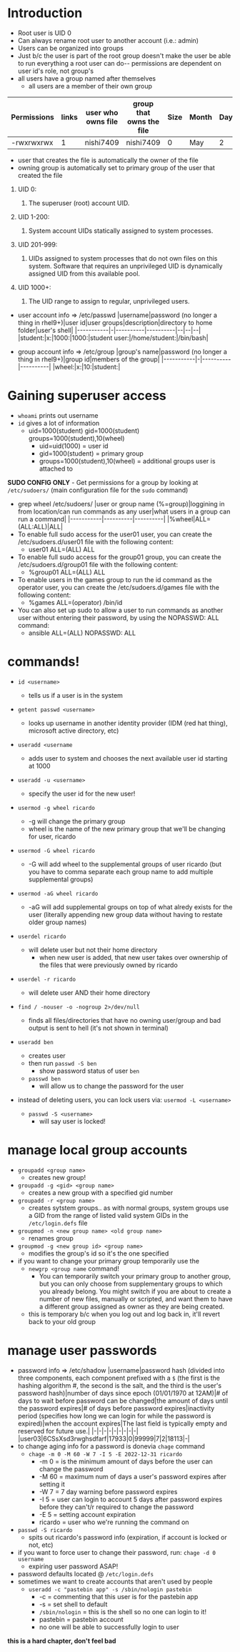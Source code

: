 # Introduction
- Root user is UID 0
- Can always rename root user to another account (i.e.: admin)
- Users can be organized into groups
- Just b/c the user is part of the root group doesn't make the user be able to run everything a root user can do-- permissions are dependent on user id's role, not group's
- all users have a group named after themselves
    - all users are a member of their own group

|Permissions|links|user who owns file|group that owns the file|Size|Month|Day|Time|file|
|-----------|-|----------|----------|--|----|---|------|----|
|-rwxrwxrwx |1| nishi7409| nishi7409| 0| May|  2| 15:25| foo|

- user that creates the file is automatically the owner of the file
- owning group is automatically set to primary group of the user that created the file

1. UID 0:
    1. The superuser (root) account UID.

1. UID 1-200:
    1. System account UIDs statically assigned to system processes.

1. UID 201-999:
    1. UIDs assigned to system processes that do not own files on this system. Software that requires an unprivileged UID is dynamically assigned UID from this available pool.

1. UID 1000+:
    1. The UID range to assign to regular, unprivileged users.

- user account info => /etc/passwd
    |username|password (no longer a thing in rhel9+)|user id|user groups|description|directory to home folder|user's shell|
    |-----------|-|----------|----------|--|--|--|
    |student:|x:|1000:|1000:|student user:|/home/student:|/bin/bash|

- group account info => /etc/group
    |group's name|password (no longer a thing in rhel9+)|group id|members of the group|
    |-----------|-|----------|----------|
    |wheel:|x:|10:|student:|


# Gaining superuser access
- `whoami` prints out username
- `id` gives a lot of information
    - uid=1000(student) gid=1000(student) groups=1000(student),10(wheel)
        - uid=uid(1000) = user id
        - gid=1000(student) = primary group
        - groups=1000(student),10(wheel) = additional groups user is attached to

**SUDO CONFIG ONLY** - Get permissions for a group by looking at `/etc/sudoers/` (main configuration file for the `sudo` command)
- grep wheel /etc/sudoers/
    |user or group name (%=group)|loggining in from location/can run commands as any user|what users in a group can run a command|
    |-----------|----------|----------|
    |%wheel|ALL=(ALL:ALL)|ALL|
- To enable full sudo access for the user01 user, you can create the /etc/sudoers.d/user01 file with the following content:
    - user01        ALL=(ALL)       ALL
- To enable full sudo access for the group01 group, you can create the /etc/sudoers.d/group01 file with the following content:
    - %group01        ALL=(ALL)       ALL
- To enable users in the games group to run the id command as the operator user, you can create the /etc/sudoers.d/games file with the following content:
    - %games ALL=(operator) /bin/id
- You can also set up sudo to allow a user to run commands as another user without entering their password, by using the NOPASSWD: ALL command:
    - ansible        ALL=(ALL)       NOPASSWD: ALL



# commands!
- `id <username>`
    - tells us if a user is in the system
- `getent passwd <username>`
    - looks up username in another identity provider (IDM (red hat thing), microsoft active directory, etc)

- `useradd <username`
    - adds user to system and chooses the next available user id starting at 1000
- `useradd -u <username>`
    - specify the user id for the new user!
- `usermod -g wheel ricardo`
    - -g will change the primary group
    - wheel is the name of the new primary group that we'll be changing for user, ricardo
- `usermod -G wheel ricardo`
    - -G will add wheel to the supplemental groups of user ricardo (but you have to comma separate each group name to add multiple supplemental groups)
- `usermod -aG wheel ricardo`
    - -aG will add supplemental groups on top of what alredy exists for the user (literally appending new group data without having to restate older group names)
- `userdel ricardo`
    - will delete user but not their home directory
        - when new user is added, that new user takes over ownership of the files that were previously owned by ricardo
- `userdel -r ricardo`
    - will delete user AND their home directory
- `find / -nouser -o -nogroup 2>/dev/null`
    - finds all files/directories that have no owning user/group and bad output is sent to hell (it's not shown in terminal)
- `useradd ben`
    - creates user
    - then run `passwd -S ben`
        - show password status of user `ben`
    - `passwd ben`
        - will allow us to change the password for the user
- instead of deleting users, you can lock users via: `usermod -L <username>`
    - `passwd -S <username>`
        - will say user is locked!

# manage local group accounts
- `groupadd <group name>`
    - creates new group!
- `groupadd -g <gid> <group name>`
    - creates a new group with a specified gid number
- `groupadd -r <group name>`
    - creates sytstem groups.. as with normal groups, system groups use a GID from the range of listed valid system GIDs in the `/etc/login.defs` file
- `groupmod -n <new group name> <old group name>`
    - renames group
- `groupmod -g <new group id> <group name>`
    - modifies the group's id so it's the one specified
- if you want to change your primary group temporarily use the
    - `newgrp <group name` command!
        - You can temporarily switch your primary group to another group, but you can only choose from supplementary groups to which you already belong. You might switch if you are about to create a number of new files, manually or scripted, and want them to have a different group assigned as owner as they are being created.
    - this is temporary b/c when you log out and log back in, it'll revert back to your old group

# manage user passwords
- password info => /etc/shadow
    |username|password hash (divided into three components, each component prefixed with a `$` (the first is the hashing algorithm #, the second is the salt, and the third is the user's password hash)|number of days since epoch (01/01/1970 at 12AM)|# of days to wait before password can be changed|the amount of days until the password expires|# of days before password expires|inactivity period (specifies how long we can login for while the password is expired)|when the account expires|The last field is typically empty and reserved for future use.|
    |-|-|-|-|-|-|-|-|-|
    |user03|$6$CSsXsd3rwghsdfarf|17933|0|99999|7|2|18113|-|
- to change aging info for a password is donevia `chage` command
    - `chage -m 0 -M 60 -W 7 -I 5 -E 2022-12-31 ricardo`
        - -m 0 = is the minimum amount of days before the user can change the password
        - -M 60 = maximum num of days a user's password expires after setting it
        - -W 7 = 7 day warning before password expires
        - -I 5 = user can login to account 5 days after password expires before they can't/r required to change the password
        - -E 5 = setting account expiration
        - ricardo = user who we're running the command on
- `passwd -S ricardo`
    - spits out ricardo's password info (expiration, if account is locked or not, etc)
- if you want to force user to change their password, run: `chage -d 0 username`
    - expiring user password ASAP!
- password defaults located @ `/etc/login.defs`
- sometimes we want to create accounts that aren't used by people
    - `useradd -c "pastebin app" -s /sbin/nologin pastebin`
        - -c = commenting that this user is for the pastebin app
        - -s = set shell to default
        - `/sbin/nologin` = this is the shell so no one can login to it!
        - pastebin = pastebin account
        - no one will be able to successfully login to user

**this is a hard chapter, don't feel bad**
